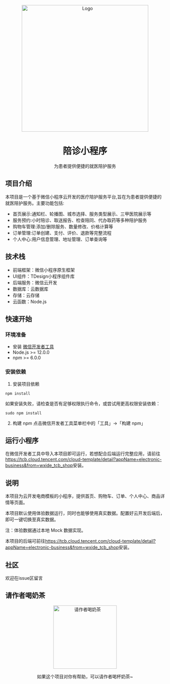 <br />
<div align="center">
    <img src="https://hgh-typora-image.oss-cn-guangzhou.aliyuncs.com/img/202503251739669.png" alt="Logo" width="400">

  <h1 align="center">陪诊小程序</h1>

  <p align="center">
    为患者提供便捷的就医陪护服务
    <br />
  </p>
</div>

## 项目介绍

本项目是一个基于微信小程序云开发的医疗陪护服务平台,旨在为患者提供便捷的就医陪护服务。主要功能包括:

- 首页展示:通知栏、轮播图、城市选择、服务类型展示、三甲医院展示等
- 服务预约:小时陪诊、取送报告、检查陪同、代办取药等多种陪护服务
- 购物车管理:添加/删除服务、数量修改、价格计算等
- 订单管理:订单创建、支付、评价、退款等完整流程
- 个人中心:用户信息管理、地址管理、订单查询等

## 技术栈

- 前端框架：微信小程序原生框架
- UI组件：TDesign小程序组件库
- 后端服务：微信云开发
- 数据库：云数据库
- 存储：云存储
- 云函数：Node.js

## 快速开始

### 环境准备

- 安装 [微信开发者工具](https://developers.weixin.qq.com/miniprogram/dev/devtools/download.html)
- Node.js >= 12.0.0
- npm >= 6.0.0

### 安装依赖

1. 安装项目依赖

```shell
npm install
```

 如果安装失败，请检查是否有足够权限执行命令，或尝试用更高权限安装依赖：

 ```shell
 sudo npm install
 ```

2. 构建 npm
点击微信开发者工具菜单栏中的「工具」->「构建 npm」

## 运行小程序

在微信开发者工具中导入本项目即可运行，若想配合后端运行完整应用，请前往<https://tcb.cloud.tencent.com/cloud-template/detail?appName=electronic-business&from=wxide_tcb_shop>安装。

## 说明

本项目为云开发电商模板的小程序，提供首页、购物车、订单、个人中心、商品详情等页面。

本项目默认使用体验数据运行，同时也能够使用真实数据。配置好云开发后端后，即可一键切换至真实数据。

注：体验数据通过本地 Mock 数据实现。

本项目的后端可前往<https://tcb.cloud.tencent.com/cloud-template/detail?appName=electronic-business&from=wxide_tcb_shop>安装。

## 社区

欢迎在issue区留言

## 请作者喝奶茶

<div align="center">
    <img src="https://hgh-typora-image.oss-cn-guangzhou.aliyuncs.com/img/202503251741921.jpg" alt="请作者喝奶茶" width="200">
    <p>如果这个项目对你有帮助，可以请作者喝杯奶茶~</p>
</div>
